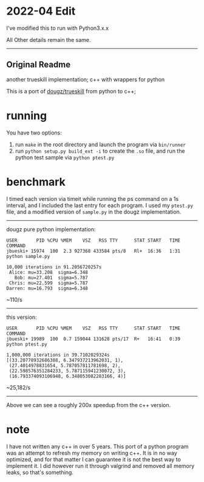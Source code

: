 # 2022-04 Edit

I've modified this to run with Python3.x.x

All Other details remain the same.

---------------
## Original Readme

another trueskill implementation; c++ with wrappers for python

This is a port of [dougz/trueskill](https://github.com/dougz/trueskill)
from python to c++;

running
=======

You have two options:

1. run ``make`` in the root directory and launch the program
   via ``bin/runner``
2. run ``python setup.py build_ext -i`` to create the ``.so``
   file, and run the python test sample via ``python ptest.py``

benchmark
=========

I timed each version via timeit while running the ps command on a
1s interval, and I included the last entry for each program. I used
my ``ptest.py`` file, and a modified version of ``sample.py`` in
the dougz implementation.

---------------
dougz pure python implementation:

    USER       PID %CPU %MEM    VSZ   RSS TTY      STAT START   TIME COMMAND
    jbueski+ 15974  100  2.3 927368 433584 pts/8   Rl+  16:36   1:31 python sample.py
    
    10,000 iterations in 91.2056720257s
     Alice: mu=33.208  sigma=6.348
       Bob: mu=27.401  sigma=5.787
     Chris: mu=22.599  sigma=5.787
    Darren: mu=16.793  sigma=6.348

~110/s

---------------
this version:

    USER       PID %CPU %MEM    VSZ   RSS TTY      STAT START   TIME COMMAND
    jbueski+ 19989  100  0.7 159044 131628 pts/17  R+   16:41   0:39 python ptest.py
    
    1,000,000 iterations in 39.7102029324s
    [(33.20778932686388, 6.347937213962031, 1),
     (27.4014978831654, 5.787057811781698, 2),
     (22.598576351284233, 5.787115941230072, 3),
     (16.793374093106948, 6.348053082283166, 4)]

~25,182/s

---------------
Above we can see a roughly 200x speedup from the c++ version.

note
====
I have not written any c++ in over 5 years. This port of a python
program was an attempt to refresh my memory on writing c++. It is
in no way optimized, and for that matter I can guarantee it is
not the best way to implement it. I did however run it through
valgrind and removed all memory leaks, so that's something.

